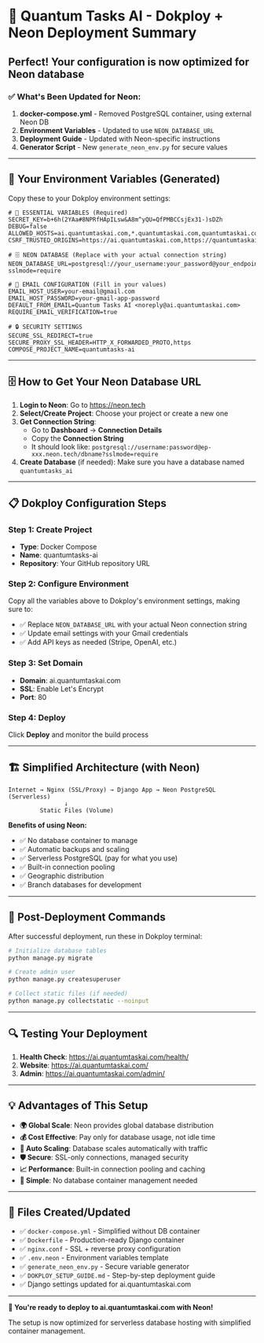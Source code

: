 # 🚀 Quantum Tasks AI - Dokploy + Neon Deployment Summary

## Perfect! Your configuration is now optimized for Neon database

### ✅ What's Been Updated for Neon:

1. **docker-compose.yml** - Removed PostgreSQL container, using external Neon DB
2. **Environment Variables** - Updated to use `NEON_DATABASE_URL`
3. **Deployment Guide** - Updated with Neon-specific instructions
4. **Generator Script** - New `generate_neon_env.py` for secure values

---

## 🎯 Your Environment Variables (Generated)

Copy these to your Dokploy environment settings:

```env
# 🔑 ESSENTIAL VARIABLES (Required)
SECRET_KEY=b+6h(2YAa#8NPRfHApILsw&A8m^yQU=QfPMBCCsjEx31-)sDZh
DEBUG=false
ALLOWED_HOSTS=ai.quantumtaskai.com,*.quantumtaskai.com,quantumtaskai.com
CSRF_TRUSTED_ORIGINS=https://ai.quantumtaskai.com,https://quantumtaskai.com

# 🗄️ NEON DATABASE (Replace with your actual connection string)
NEON_DATABASE_URL=postgresql://your_username:your_password@your_endpoint.neon.tech/quantumtasks_ai?sslmode=require

# 📧 EMAIL CONFIGURATION (Fill in your values)
EMAIL_HOST_USER=your-email@gmail.com
EMAIL_HOST_PASSWORD=your-gmail-app-password
DEFAULT_FROM_EMAIL=Quantum Tasks AI <noreply@ai.quantumtaskai.com>
REQUIRE_EMAIL_VERIFICATION=true

# 🔒 SECURITY SETTINGS
SECURE_SSL_REDIRECT=true
SECURE_PROXY_SSL_HEADER=HTTP_X_FORWARDED_PROTO,https
COMPOSE_PROJECT_NAME=quantumtasks-ai
```

---

## 🗄️ How to Get Your Neon Database URL

1. **Login to Neon**: Go to https://neon.tech
2. **Select/Create Project**: Choose your project or create a new one
3. **Get Connection String**: 
   - Go to **Dashboard** → **Connection Details**
   - Copy the **Connection String** 
   - It should look like: `postgresql://username:password@ep-xxx.neon.tech/dbname?sslmode=require`
4. **Create Database** (if needed): Make sure you have a database named `quantumtasks_ai`

---

## 📋 Dokploy Configuration Steps

### Step 1: Create Project
- **Type**: Docker Compose
- **Name**: quantumtasks-ai
- **Repository**: Your GitHub repository URL

### Step 2: Configure Environment
Copy all the variables above to Dokploy's environment settings, making sure to:
- ✅ Replace `NEON_DATABASE_URL` with your actual Neon connection string
- ✅ Update email settings with your Gmail credentials
- ✅ Add API keys as needed (Stripe, OpenAI, etc.)

### Step 3: Set Domain
- **Domain**: ai.quantumtaskai.com
- **SSL**: Enable Let's Encrypt
- **Port**: 80

### Step 4: Deploy
Click **Deploy** and monitor the build process

---

## 🏗️ Simplified Architecture (with Neon)

```
Internet → Nginx (SSL/Proxy) → Django App → Neon PostgreSQL (Serverless)
                ↓
         Static Files (Volume)
```

**Benefits of using Neon:**
- ✅ No database container to manage
- ✅ Automatic backups and scaling
- ✅ Serverless PostgreSQL (pay for what you use)
- ✅ Built-in connection pooling
- ✅ Geographic distribution
- ✅ Branch databases for development

---

## 🔧 Post-Deployment Commands

After successful deployment, run these in Dokploy terminal:

```bash
# Initialize database tables
python manage.py migrate

# Create admin user
python manage.py createsuperuser

# Collect static files (if needed)
python manage.py collectstatic --noinput
```

---

## 🔍 Testing Your Deployment

1. **Health Check**: https://ai.quantumtaskai.com/health/
2. **Website**: https://ai.quantumtaskai.com/
3. **Admin**: https://ai.quantumtaskai.com/admin/

---

## 💡 Advantages of This Setup

- **🌍 Global Scale**: Neon provides global database distribution
- **💰 Cost Effective**: Pay only for database usage, not idle time
- **🔄 Auto Scaling**: Database scales automatically with traffic
- **🛡️ Secure**: SSL-only connections, managed security
- **📈 Performance**: Built-in connection pooling and caching
- **🔧 Simple**: No database container management needed

---

## 📁 Files Created/Updated

- ✅ `docker-compose.yml` - Simplified without DB container
- ✅ `Dockerfile` - Production-ready Django container
- ✅ `nginx.conf` - SSL + reverse proxy configuration
- ✅ `.env.neon` - Environment variables template
- ✅ `generate_neon_env.py` - Secure variable generator
- ✅ `DOKPLOY_SETUP_GUIDE.md` - Step-by-step deployment guide
- ✅ Django settings updated for ai.quantumtaskai.com

---

**🎉 You're ready to deploy to ai.quantumtaskai.com with Neon!**

The setup is now optimized for serverless database hosting with simplified container management.
